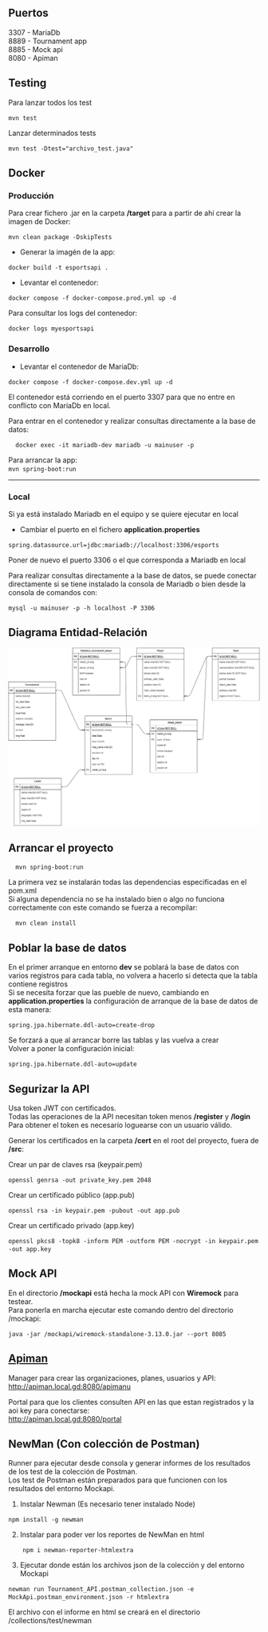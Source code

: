 ## Puertos  
3307 - MariaDb  
8889 - Tournament app  
8885 - Mock api  
8080 - Apiman
  
## Testing  

Para lanzar todos los test
~~~  
mvn test 
~~~   
  
Lanzar determinados tests

~~~  
mvn test -Dtest="archivo_test.java"
~~~ 

## Docker   

  ### Producción  
  Para crear fichero .jar en la carpeta **/target** para a partir de ahí crear la imagen de Docker:  
~~~  
mvn clean package -DskipTests 
~~~  
- Generar la imagén de la app:  
~~~
docker build -t esportsapi .  
~~~
- Levantar el contenedor:  
~~~
docker compose -f docker-compose.prod.yml up -d
~~~

Para consultar los logs del contenedor:
~~~
docker logs myesportsapi
~~~

  ### Desarrollo
 
- Levantar el contenedor de MariaDb:  
~~~
docker compose -f docker-compose.dev.yml up -d
~~~
El contenedor está corriendo en el puerto 3307 para que no entre en conflicto con MariaDb en local.  
  
Para entrar en el contenedor y realizar consultas directamente a la base de datos:  
  ~~~  
    docker exec -it mariadb-dev mariadb -u mainuser -p
  ~~~  
Para arrancar la app:  
`mvn spring-boot:run`  

***

### Local
   Si ya está instalado Mariadb en el equipo y se quiere ejecutar en local  
  - Cambiar el puerto en el fichero **application.properties** 
~~~  
spring.datasource.url=jdbc:mariadb://localhost:3306/esports  
~~~
Poner de nuevo el puerto 3306 o el que corresponda a Mariadb en local 

Para realizar consultas directamente a la base de datos, se puede conectar directamente si se tiene instalado la consola de Mariadb o bien desde la consola de comandos con:  
~~~  
mysql -u mainuser -p -h localhost -P 3306
~~~  
  
## Diagrama Entidad-Relación  
  
  ![APIdiagramaE-R.jpg](APIdiagramaE-R.jpg)
  
## Arrancar el proyecto  

~~~  
  mvn spring-boot:run
~~~    

La primera vez se instalarán todas las dependencias especificadas en el pom.xml  
Si alguna dependencia no se ha instalado bien o algo no funciona correctamente con este comando se fuerza a recompilar:  

~~~  
  mvn clean install
~~~ 

## Poblar la base de datos  
  
En el primer arranque en entorno **dev** se poblará la base de datos con varios registros para cada tabla, no volvera a hacerlo si detecta que la tabla contiene registros  
Si se necesita forzar que las pueble de nuevo, cambiando en **application.properties** la configuración de arranque de la base de datos de esta manera:  
~~~  
spring.jpa.hibernate.ddl-auto=create-drop
~~~    
Se forzará a que al arrancar borre las tablas y las vuelva a crear  
Volver a poner la configuración inicial:
~~~  
spring.jpa.hibernate.ddl-auto=update
~~~

## Segurizar la API  
  
Usa token JWT con certificados.  
Todas las operaciones de la API necesitan token menos **/register** y **/login**  
Para obtener el token es necesarío loguearse con un usuario válido.  
  
Generar los certificados en la carpeta **/cert** en el root del proyecto, fuera de **/src**:  

 Crear un par de claves rsa (keypair.pem)  
~~~
openssl genrsa -out private_key.pem 2048 
~~~
Crear un certificado público (app.pub) 
~~~
openssl rsa -in keypair.pem -pubout -out app.pub  
~~~
Crear un certificado privado (app.key) 
~~~
openssl pkcs8 -topk8 -inform PEM -outform PEM -nocrypt -in keypair.pem -out app.key
~~~
## Mock API  
  
En el directorio **/mockapi** está hecha la mock API con **Wiremock** para testear.  
Para ponerla en marcha ejecutar este comando dentro del directorio /mockapi:  
~~~
java -jar /mockapi/wiremock-standalone-3.13.0.jar --port 8085
~~~  
  
## [Apiman](https://www.apiman.io/)
  
Manager para crear las organizaciones, planes, usuarios y API:
http://apiman.local.gd:8080/apimanu  
  
Portal para que los clientes consulten API en las que estan registrados y la aoi key para conectarse:  
http://apiman.local.gd:8080/portal

## NewMan (Con colección de Postman)  
  
Runner para ejecutar desde consola y generar informes de los resultados de los test de la colección de Postman.  
Los test de Postman están preparados para que funcionen con los resultados del entorno Mockapi.  
  
1. Instalar Newman (Es necesario tener instalado Node)  
~~~
npm install -g newman  
~~~
2.  Instalar para poder ver los reportes de NewMan en html  
~~~
    npm i newman-reporter-htmlextra  
~~~
3. Ejecutar donde están los archivos json de la colección y del entorno Mockapi  
~~~  
newman run Tournament_API.postman_collection.json -e MockApi.postman_environment.json -r htmlextra   
~~~
El archivo con el informe en html se creará en el directorio /collections/test/newman

